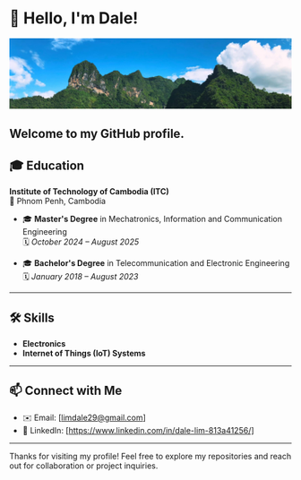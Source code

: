 # 👋 Hello, I'm Dale!

![My Background](https://github.com/dale-lim29/dale-lim29/blob/main/My_Background.jpg)

Welcome to my GitHub profile.
---

## 🎓 Education

**Institute of Technology of Cambodia (ITC)**  
📍 Phnom Penh, Cambodia

- 🎓 **Master's Degree** in Mechatronics, Information and Communication Engineering  
  🗓 *October 2024 – August 2025*

- 🎓 **Bachelor's Degree** in Telecommunication and Electronic Engineering  
  🗓 *January 2018 – August 2023*

---

## 🛠️ Skills

- **Electronics**
- **Internet of Things (IoT) Systems**
---

## 📫 Connect with Me

- ✉️ Email: [limdale29@gmail.com]
- 🔗 LinkedIn: [https://www.linkedin.com/in/dale-lim-813a41256/]
---

Thanks for visiting my profile! Feel free to explore my repositories and reach out for collaboration or project inquiries.

